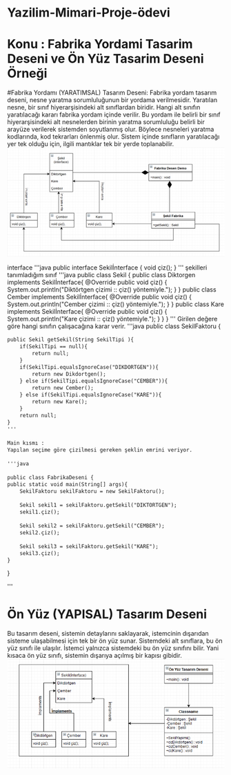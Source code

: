 # Yazilim-Mimari-Proje-ödevi
# Konu : Fabrika Yordami Tasarim Deseni ve Ön Yüz Tasarim Deseni Örneği

#Fabrika Yordamı (YARATIMSAL) Tasarım Deseni:
Fabrika yordam tasarım deseni, nesne yaratma sorumluluğunun bir yordama verilmesidir. Yaratılan nesne, bir sınıf hiyerarşisindeki alt sınıflardan biridir. Hangi alt sınıfın yaratılacağı kararı fabrika yordam içinde verilir. Bu yordam ile belirli bir sınıf hiyerarşisindeki alt nesnelerden birinin yaratma sorumluluğu belirli bir arayüze verilerek sistemden soyutlanmış olur. Böylece nesneleri yaratma kodlarında, kod tekrarları önlenmiş olur. Sistem içinde sınıfların yaratılacağı yer tek olduğu için, ilgili mantıklar tek bir yerde toplanabilir.
![Image of Class](https://github.com/alpagueren/Yaz-l-m-Mimari-Proje-devi/blob/master/Fabrika%20desen.png)

interface
'''java
public interface Sekilİnterface {
    void çiz(); 
}
'''
şekilleri tanımladığım sınıf
'''java
public class Sekil {
    public class Diktorgen implements Sekilİnterface{
        @Override
        public void çiz() {
            System.out.println("Diktörtgen çizimi :: çiz() yöntemiyle.");
        }
    }
    public class Cember implements Sekilİnterface{
        @Override
        public void çiz() {
            System.out.println("Cember çizimi :: çiz() yöntemiyle.");
        }
    }
    public class Kare implements Sekilİnterface{
        @Override
        public void çiz() {
            System.out.println("Kare çizimi :: çiz() yöntemiyle.");
        }
    }
}
'''
Girilen değere göre hangi sınıfın çalışacağına karar verir.
'''java
public class SekilFaktoru {
    
    public Sekil getSekil(String SekilTipi ){
        if(SekilTipi == null){
            return null;
        }
        if(SekilTipi.equalsIgnoreCase("DIKDORTGEN")){
            return new Dikdortgen();
        } else if(SekilTipi.equalsIgnoreCase("CEMBER")){
            return new Cember();
        } else if(SekilTipi.equalsIgnoreCase("KARE")){
            return new Kare();
        }
        return null;
    }
    '''
    
    Main kısmı :
    Yapılan seçime göre çizilmesi gereken şeklin emrini veriyor.
    
    '''java
    
    public class FabrikaDeseni {
    public static void main(String[] args){
        SekilFaktoru sekilFaktoru = new SekilFaktoru();
        
        Sekil sekil1 = sekilFaktoru.getSekil("DIKTORTGEN");
        sekil1.çiz();
        
        Sekil sekil2 = sekilFaktoru.getSekil("CEMBER");
        sekil2.çiz();
        
        Sekil sekil3 = sekilFaktoru.getSekil("KARE");
        sekil3.çiz();
    }
}

'''
# Ön Yüz (YAPISAL) Tasarım Deseni
Bu tasarım deseni, sistemin detaylarını saklayarak, istemcinin dışarıdan sisteme ulaşabilmesi için tek bir ön yüz sunar. Sistemdeki alt sınıflara, bu ön yüz sınıfı ile ulaşılır.  İstemci yalnızca sistemdeki bu ön yüz sınıfını bilir. Yani kısaca ön yüz sınıfı, sistemin dışarıya açılmış bir kapısı gibidir. 
![Image of Class](https://github.com/alpagueren/Yaz-l-m-Mimari-Proje-devi/blob/master/%C3%96n%20Y%C3%BCz%20DESEN.png)
